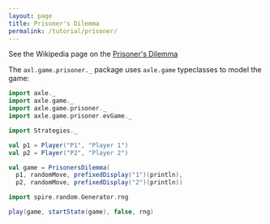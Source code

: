 ```yaml
---
layout: page
title: Prisoner's Dilemma
permalink: /tutorial/prisoner/
---
```


See the Wikipedia page on the [Prisoner's Dilemma](https://en.wikipedia.org/wiki/Prisoner%27s_dilemma)

The `axl.game.prisoner._` package uses `axle.game` typeclasses to model the game:

```scala mdoc
import axle._
import axle.game._
import axle.game.prisoner._
import axle.game.prisoner.evGame._

import Strategies._

val p1 = Player("P1", "Player 1")
val p2 = Player("P2", "Player 2")

val game = PrisonersDilemma(
  p1, randomMove, prefixedDisplay("1")(println),
  p2, randomMove, prefixedDisplay("2")(println))
```

```scala mdoc
import spire.random.Generator.rng

play(game, startState(game), false, rng)
```
